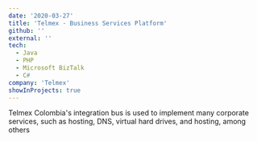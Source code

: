 ```yaml
---
date: '2020-03-27'
title: 'Telmex - Business Services Platform'
github: ''
external: ''
tech:
  - Java
  - PHP
  - Microsoft BizTalk
  - C#
company: 'Telmex'
showInProjects: true
---
```


Telmex Colombia's integration bus is used to implement many corporate services, such as hosting, DNS, virtual hard drives, and hosting, among others